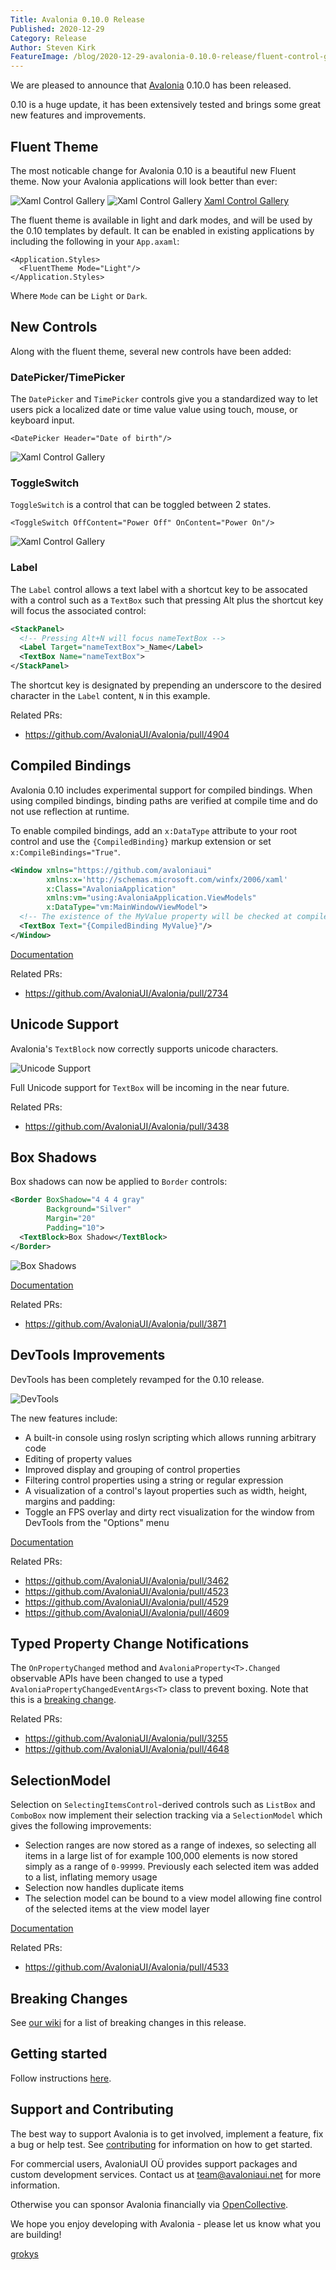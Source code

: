 ```yaml
---
Title: Avalonia 0.10.0 Release
Published: 2020-12-29
Category: Release
Author: Steven Kirk
FeatureImage: /blog/2020-12-29-avalonia-0.10.0-release/fluent-control-gallery-dark.png
---
```


We are pleased to announce that [Avalonia](https://github.com/AvaloniaUI/Avalonia) 0.10.0 has been
released.

0.10 is a huge update, it has been extensively tested and brings some great new features and improvements.

## Fluent Theme

The most noticable change for Avalonia 0.10 is a beautiful new Fluent theme. Now your Avalonia applications will look better than ever:

![Xaml Control Gallery](/blog/2020-12-29-avalonia-0.10.0-release/fluent-control-gallery-light.png)
![Xaml Control Gallery](/blog/2020-12-29-avalonia-0.10.0-release/fluent-control-gallery-dark.png)
[Xaml Control Gallery](https://github.com/AvaloniaUI/xamlcontrolsgallery)

The fluent theme is available in light and dark modes, and will be used by the 0.10 templates by default. It can be enabled in existing applications by including the following in your `App.axaml`:

```
<Application.Styles>
  <FluentTheme Mode="Light"/>
</Application.Styles>
```

Where `Mode` can be `Light` or `Dark`.

## New Controls

Along with the fluent theme, several new controls have been added:

### DatePicker/TimePicker

The `DatePicker` and `TimePicker` controls give you a standardized way to let users pick a localized date or time value value using touch, mouse, or keyboard input.

```
<DatePicker Header="Date of birth"/>
```

![Xaml Control Gallery](/blog/2020-12-29-avalonia-0.10.0-release/datepicker.png)

### ToggleSwitch

`ToggleSwitch` is a control that can be toggled between 2 states.

```
<ToggleSwitch OffContent="Power Off" OnContent="Power On"/>
```

![Xaml Control Gallery](/blog/2020-12-29-avalonia-0.10.0-release/toggleswitch.png)

### Label

The `Label` control allows a text label with a shortcut key to be assocated with a control such as a `TextBox` such that pressing Alt plus the shortcut key will focus the associated control:

```xml
<StackPanel>
  <!-- Pressing Alt+N will focus nameTextBox -->
  <Label Target="nameTextBox">_Name</Label>
  <TextBox Name="nameTextBox">
</StackPanel>
```

The shortcut key is designated by prepending an underscore to the desired character in the `Label` content, `N` in this example.

Related PRs:

- https://github.com/AvaloniaUI/Avalonia/pull/4904

## Compiled Bindings

Avalonia 0.10 includes experimental support for compiled bindings. When using compiled bindings, binding paths are verified at compile time and do not use reflection at runtime.

To enable compiled bindings, add an `x:DataType` attribute to your root control and use the `{CompiledBinding}` markup extension or set `x:CompileBindings="True"`.

```xml
<Window xmlns="https://github.com/avaloniaui"
        xmlns:x='http://schemas.microsoft.com/winfx/2006/xaml'
        x:Class="AvaloniaApplication"
        xmlns:vm="using:AvaloniaApplication.ViewModels" 
        x:DataType="vm:MainWindowViewModel">
  <!-- The existence of the MyValue property will be checked at compile-time -->
  <TextBox Text="{CompiledBinding MyValue}"/>
</Window>
```

[Documentation](/docs/advanced/compiled-bindings)

Related PRs:

- https://github.com/AvaloniaUI/Avalonia/pull/2734

## Unicode Support

Avalonia's `TextBlock` now correctly supports unicode characters.

![Unicode Support](/blog/2020-12-29-avalonia-0.10.0-release/unicode.png)

Full Unicode support for `TextBox` will be incoming in the near future.

Related PRs:

- https://github.com/AvaloniaUI/Avalonia/pull/3438

## Box Shadows

Box shadows can now be applied to `Border` controls:

```xml
<Border BoxShadow="4 4 4 gray"
        Background="Silver"
        Margin="20"
        Padding="10">
  <TextBlock>Box Shadow</TextBlock>
</Border>
```

![Box Shadows](/blog/2020-12-29-avalonia-0.10.0-release/box-shadow.png)

[Documentation](/docs/controls/border#box-shadows)

Related PRs:

- https://github.com/AvaloniaUI/Avalonia/pull/3871

## DevTools Improvements

DevTools has been completely revamped for the 0.10 release.

![DevTools](/blog/2020-12-29-avalonia-0.10.0-release/devtools.png)

The new features include:

- A built-in console using roslyn scripting which allows running arbitrary code
- Editing of property values
- Improved display and grouping of control properties
- Filtering control properties using a string or regular expression
- A visualization of a control's layout properties such as width, height, margins and padding:
- Toggle an FPS overlay and dirty rect visualization for the window from DevTools from the "Options" menu 

[Documentation](/docs/quickstart/devtools)

Related PRs:

- https://github.com/AvaloniaUI/Avalonia/pull/3462
- https://github.com/AvaloniaUI/Avalonia/pull/4523
- https://github.com/AvaloniaUI/Avalonia/pull/4529
- https://github.com/AvaloniaUI/Avalonia/pull/4609

## Typed Property Change Notifications

The `OnPropertyChanged` method and `AvaloniaProperty<T>.Changed` observable APIs have been changed to use a typed `AvaloniaPropertyChangedEventArgs<T>` class to prevent boxing. Note that this is a [breaking change](https://github.com/AvaloniaUI/Avalonia/wiki/Breaking-Changes).  

Related PRs:
- https://github.com/AvaloniaUI/Avalonia/pull/3255
- https://github.com/AvaloniaUI/Avalonia/pull/4648

## SelectionModel

Selection on `SelectingItemsControl`-derived controls such as `ListBox` and `ComboBox` now implement their selection tracking via a `SelectionModel` which gives the following improvements:

- Selection ranges are now stored as a range of indexes, so selecting all items in a large list of for example 100,000 elements is now stored simply as a range of `0-99999`. Previously each selected item was added to a list, inflating memory usage
- Selection now handles duplicate items
- The selection model can be bound to a view model allowing fine control of the selected items at the view model layer

[Documentation](/docs/controls/listbox#selection)

Related PRs:
- https://github.com/AvaloniaUI/Avalonia/pull/4533

## Breaking Changes

See [our wiki](https://github.com/AvaloniaUI/Avalonia/wiki/Breaking-Changes) for a list of breaking changes in this release.

## Getting started

Follow instructions [here](/docs/quickstart).

## Support and Contributing

The best way to support Avalonia is to get involved, implement a feature, fix a bug or help test. See [contributing](http://avaloniaui.net/contributing) for information on how to get started.

For commercial users, AvaloniaUI OÜ provides support packages and custom development services. Contact us at team@avaloniaui.net for more information.

Otherwise you can sponsor Avalonia financially via [OpenCollective](https://opencollective.com/Avalonia#sponsor).

We hope you enjoy developing with Avalonia - please let us know what you are building!

[grokys](https://github.com/grokys)
